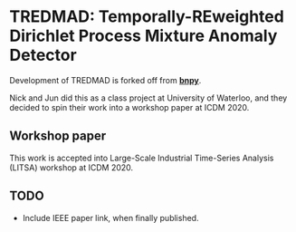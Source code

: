 # **TREDMAD**: Temporally-REweighted Dirichlet Process Mixture Anomaly Detector

Development of TREDMAD is forked off from [**bnpy**](https://github.com/bnpy/bnpy). 

Nick and Jun did this as a class project at University of Waterloo, and they decided to spin their work into a workshop paper at ICDM 2020.


## Workshop paper

This work is accepted into Large-Scale Industrial Time-Series Analysis (LITSA) workshop at ICDM 2020.

## TODO

- Include IEEE paper link, when finally published.

